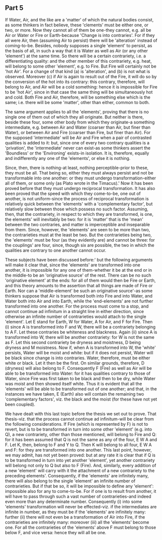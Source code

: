 ## Part 5

If Water, Air, and the like are a 'matter' of which the natural bodies consist, as some thinkers in fact believe, these 'clements' must be either one, or two, or more.
Now they cannot all of them be one-they cannot, e.g.
all be Air or Water or Fire or Earth-because 'Change is into contraries'.
For if they all were Air, then (assuming Air to persist) there will be 'alteration' instead of coming-to-be.
Besides, nobody supposes a single 'element' to persist, as the basis of all, in such a way that it is Water as well as Air (or any other 'element') at the same time.
So there will be a certain contrariety, i.e.
a differentiating quality: and the other member of this contrariety, e.g.
heat, will belong to some other 'element', e.g.
to Fire.
But Fire will certainly not be 'hot Air'.
For a change of that kind (a) is 'alteration', and (b) is not what is observed.
Moreover (c) if Air is again to result out of the Fire, it will do so by the conversion of the hot into its contrary: this contrary, therefore, will belong to Air, and Air will be a cold something: hence it is impossible for Fire to be 'hot Air', since in that case the same thing will be simultaneously hot and cold.
Both Fire and Air, therefore, will be something else which is the same; i.e.
there will be some 'matter', other than either, common to both.

The same argument applies to all the 'elements', proving that there is no single one of them out of which they all originate.
But neither is there, beside these four, some other body from which they originate-a something intermediate, e.g.
between Air and Water (coarser than Air, but finer than Water), or between Air and Fire (coarser than Fire, but finer than Air).
For the supposed 'intermediate' will be Air and Fire when a pair of contrasted qualities is added to it: but, since one of every two contrary qualities is a 'privation', the 'intermediate' never can exist-as some thinkers assert the 'Boundless' or the 'Environing' exists-in isolation.
It is, therefore, equally and indifferently any one of the 'elements', or else it is nothing.

Since, then, there is nothing-at least, nothing perceptible-prior to these, they must be all.
That being so, either they must always persist and not be transformable into one another: or they must undergo transformation-either all of them, or some only (as Plato wrote in the Timacus).'
Now it has been proved before that they must undergo reciprocal transformation.
It has also been proved that the speed with which they come-to-be, one out of another, is not uniform-since the process of reciprocal transformation is relatively quick between the 'elements' with a 'complementary factor', but relatively slow between those which possess no such factor.
Assuming, then, that the contrariety, in respect to which they are transformed, is one, the elements' will inevitably be two: for it is 'matter' that is the 'mean' between the two contraries, and matter is imperceptible and inseparable from them.
Since, however, the 'elements' are seen to be more than two, the contrarieties must at the least be two.
But the contrarieties being two, the 'elements' must be four (as they evidently are) and cannot be three: for the couplings' are four, since, though six are possible, the two in which the qualities are contrary to one another cannot occur.

These subjects have been discussed before:' but the following arguments will make it clear that, since the 'elements' are transformed into one another, it is impossible for any one of them-whether it be at the end or in the middle-to be an 'originative source' of the rest.
There can be no such 'originative element' at the ends: for all of them would then be Fire or Earth, and this theory amounts to the assertion that all things are made of Fire or Earth.
Nor can a 'middle-element' be such an originative source'-as some thinkers suppose that Air is transformed both into Fire and into Water, and Water both into Air and into Earth, while the 'end-elements' are not further transformed into one another.
For the process must come to a stop, and cannot continue ad infinitum in a straight line in either direction, since otherwise an infinite number of contrarieties would attach to the single 'element'.
Let E stand for Earth, W for Water, A for Air, and F for Fire.
Then (i) since A is transformed into F and W, there will be a contrariety belonging to A F. Let these contraries be whiteness and blackness.
Again (ii) since A is transformed into W, there will be another contrariety: for W is not the same as F. Let this second contrariety be dryness and moistness, D being dryness and M moistness.
Now if, when A is transformed into W, the 'white' persists, Water will be moist and white: but if it does not persist, Water will be black since change is into contraries.
Water, therefore, must be either white or black.
Let it then be the first.
On similar grounds, therefore, D (dryness) will also belong to F. Consequently F (Fire) as well as Air will be able to be transformed into Water: for it has qualities contrary to those of Water, since Fire was first taken to be black and then to be dry, while Water was moist and then showed itself white.
Thus it is evident that all the 'elements' will be able to be transformed out of one another; and that, in the instances we have taken, E (Earth) also will contain the remaining two 'complementary factors', viz.
the black and the moist (for these have not yet been coupled).

We have dealt with this last topic before the thesis we set out to prove.
That thesis-viz.
that the process cannot continue ad infinitum-will be clear from the following considerations.
If Fire (which is represented by F) is not to revert, but is to be transformed in turn into some other 'element' (e.g.
into Q), a new contrariety, other than those mentioned, will belong to Fire and Q: for it has been assumed that Q is not the same as any of the four, E W A and F. Let K, then, belong to F and Y to Q.
Then K will belong to all four, E W A and F: for they are transformed into one another.
This last point, however, we may admit, has not yet been proved: but at any rate it is clear that if Q is to be transformed in turn into yet another 'element', yet another contrariety will belong not only to Q but also to F (Fire).
And, similarly, every addition of a new 'element' will carry with it the attachment of a new contrariety to the preceding elements'.
Consequently, if the 'elements' are infinitely many, there will also belong to the single 'element' an infinite number of contrarieties.
But if that be so, it will be impossible to define any 'element': impossible also for any to come-to-be.
For if one is to result from another, it will have to pass through such a vast number of contrarieties-and indeed even more than any determinate number.
Consequently (i) into some 'elements' transformation will never be effected-viz.
if the intermediates are infinite in number, as they must be if the 'elements' are infinitely many: further (ii) there will not even be a transformation of Air into Fire, if the contrarieties are infinitely many: moreover (iii) all the 'elements' become one.
For all the contrarieties of the 'elements' above F must belong to those below F, and vice versa: hence they will all be one.

